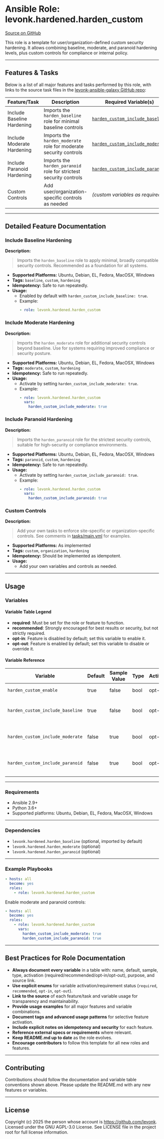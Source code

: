 # Ansible Role: levonk.hardened.harden_custom

[Source on GitHub](https://github.com/levonk/levonk-ansible-galaxy/tree/main/levonk/hardened/roles/harden_custom)

This role is a template for user/organization-defined custom security hardening. It allows combining baseline, moderate, and paranoid hardening levels, plus custom controls for compliance or internal policy.

---

## Features & Tasks

Below is a list of all major features and tasks performed by this role, with links to the source task files in the [levonk-ansible-galaxy GitHub repo](https://github.com/levonk/levonk-ansible-galaxy/tree/main/levonk/hardened/roles/harden_custom/tasks):

| Feature/Task             | Description                                                               | Required Variable(s)              | Source |
|--------------------------|---------------------------------------------------------------------------|-----------------------------------|--------|
| Include Baseline Hardening | Imports the `harden_baseline` role for minimal baseline controls           | [`harden_custom_include_baseline`](#harden_custom_include_baseline) | [tasks/main.yml](tasks/main.yml) |
| Include Moderate Hardening | Imports the `harden_moderate` role for moderate security controls         | [`harden_custom_include_moderate`](#harden_custom_include_moderate) | [tasks/main.yml](tasks/main.yml) |
| Include Paranoid Hardening | Imports the `harden_paranoid` role for strictest security controls        | [`harden_custom_include_paranoid`](#harden_custom_include_paranoid) | [tasks/main.yml](tasks/main.yml) |
| Custom Controls           | Add user/organization-specific controls as needed                          | *(custom variables as required)*  | [tasks/main.yml](tasks/main.yml) |

---

## Detailed Feature Documentation

### Include Baseline Hardening
**Description:**
> Imports the `harden_baseline` role to apply minimal, broadly compatible security controls. Recommended as a foundation for all systems.
- **Supported Platforms:** Ubuntu, Debian, EL, Fedora, MacOSX, Windows
- **Tags:** `baseline`, `custom`, `hardening`
- **Idempotency:** Safe to run repeatedly.
- **Usage:**
  - Enabled by default with `harden_custom_include_baseline: true`.
  - Example:
    ```yaml
    - role: levonk.hardened.harden_custom
    ```

### Include Moderate Hardening
**Description:**
> Imports the `harden_moderate` role for additional security controls beyond baseline. Use for systems requiring improved compliance or security posture.
- **Supported Platforms:** Ubuntu, Debian, EL, Fedora, MacOSX, Windows
- **Tags:** `moderate`, `custom`, `hardening`
- **Idempotency:** Safe to run repeatedly.
- **Usage:**
  - Activate by setting `harden_custom_include_moderate: true`.
  - Example:
    ```yaml
    - role: levonk.hardened.harden_custom
      vars:
        harden_custom_include_moderate: true
    ```

### Include Paranoid Hardening
**Description:**
> Imports the `harden_paranoid` role for the strictest security controls, suitable for high-security or compliance environments.
- **Supported Platforms:** Ubuntu, Debian, EL, Fedora, MacOSX, Windows
- **Tags:** `paranoid`, `custom`, `hardening`
- **Idempotency:** Safe to run repeatedly.
- **Usage:**
  - Activate by setting `harden_custom_include_paranoid: true`.
  - Example:
    ```yaml
    - role: levonk.hardened.harden_custom
      vars:
        harden_custom_include_paranoid: true
    ```

### Custom Controls
**Description:**
> Add your own tasks to enforce site-specific or organization-specific controls. See comments in [tasks/main.yml](tasks/main.yml) for examples.
- **Supported Platforms:** As implemented
- **Tags:** `custom`, `organization`, `hardening`
- **Idempotency:** Should be implemented as idempotent.
- **Usage:**
  - Add your own variables and controls as needed.

---

## Usage

### Variables

#### Variable Table Legend
- **required**: Must be set for the role or feature to function.
- **recommended**: Strongly encouraged for best results or security, but not strictly required.
- **opt-in**: Feature is disabled by default; set this variable to enable it.
- **opt-out**: Feature is enabled by default; set this variable to disable or override it.

#### Variable Reference

| Variable                                        | Default | Sample Value | Type  | Activation | Purpose                                          | Used In |
|-------------------------------------------------|---------|--------------|-------|------------|--------------------------------------------------|---------|
| <a name="harden_custom_enable"></a>`harden_custom_enable` | true    | false        | bool  | opt-out    | Enable/disable this role                         | [vars/main.yml](vars/main.yml) |
| <a name="harden_custom_include_baseline"></a>`harden_custom_include_baseline` | true    | false        | bool  | opt-out    | Include baseline hardening controls               | [tasks/main.yml](tasks/main.yml) |
| <a name="harden_custom_include_moderate"></a>`harden_custom_include_moderate` | false   | true         | bool  | opt-in     | Include moderate hardening controls               | [tasks/main.yml](tasks/main.yml) |
| <a name="harden_custom_include_paranoid"></a>`harden_custom_include_paranoid` | false   | true         | bool  | opt-in     | Include paranoid hardening controls               | [tasks/main.yml](tasks/main.yml) |

---

### Requirements
- Ansible 2.9+
- Python 3.6+
- Supported platforms: Ubuntu, Debian, EL, Fedora, MacOSX, Windows

---

### Dependencies
- `levonk.hardened.harden_baseline` (optional, imported by default)
- `levonk.hardened.harden_moderate` (optional)
- `levonk.hardened.harden_paranoid` (optional)

---

### Example Playbooks
```yaml
- hosts: all
  become: yes
  roles:
    - role: levonk.hardened.harden_custom
```

Enable moderate and paranoid controls:
```yaml
- hosts: all
  become: yes
  roles:
    - role: levonk.hardened.harden_custom
      vars:
        harden_custom_include_moderate: true
        harden_custom_include_paranoid: true
```

---

## Best Practices for Role Documentation
- **Always document every variable** in a table with: name, default, sample, type, activation (required/recommended/opt-in/opt-out), purpose, and source link.
- **Use explicit enums** for variable activation/requirement status (`required`, `recommended`, `opt-in`, `opt-out`).
- **Link to the source** of each feature/task and variable usage for transparency and maintainability.
- **Provide usage examples** for all major features and variable combinations.
- **Document tags and advanced usage patterns** for selective feature activation.
- **Include explicit notes on idempotency and security** for each feature.
- **Reference external specs or requirements** where relevant.
- **Keep README.md up to date** as the role evolves.
- **Encourage contributors** to follow this template for all new roles and features.

---

## Contributing
Contributions should follow the documentation and variable table conventions shown above. Please update the README.md with any new features or variables.

---

## License
Copyright (c) 2025 the person whose account is https://github.com/levonk. Licensed under the GNU AGPL-3.0 License. See LICENSE file in the project root for full license information.
